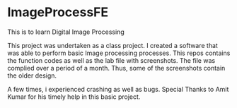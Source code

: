 # ImageProcessFE
This is to learn Digital Image Processing

This project was undertaken as a class project. I created a software that was able to perform basic Image processing processes. 
This repos contains the function codes as well as the lab file with screenshots. The file was complied over a period of a month. Thus,
some of the screenshots contain the older design.

A few times, i experienced crashing as well as bugs. Special Thanks to Amit Kumar for his timely help in this basic project.
